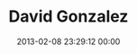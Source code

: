 ---
title: "David Gonzalez"
date: 2013-02-08 23:29:12 00:00
permalink: /victordavidme
twitter: ""
likes: [1683]
id: 1794
gravatar: "http://www.gravatar.com/avatar/fc6edf239ccb09b8f4a7057776b1eba6"
---